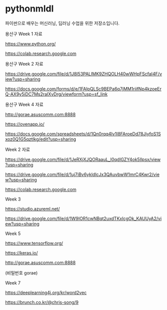 # pythonmldl
파이썬으로 배우는 머신러닝, 딥러닝 수업을 위한 저장소입니다.

용산구 Week 1 자료

https://www.python.org/

https://colab.research.google.com

용산구 Week 2 자료

https://drive.google.com/file/d/1J8I53PALIMK9ZHQOLH40wWHpFScfaI4F/view?usp=sharing

https://docs.google.com/forms/d/e/1FAIpQLSc9BEPa6q7jMM1riifNp4kzoeErQ-AX9y5iDC7Ms2raIXvDrg/viewform?usp=sf_link

용산구 Week 4 자료

http://gorae.asuscomm.com:8888

https://ovenapp.io/

https://docs.google.com/spreadsheets/d/1Qn0rqq4Iv1l8FAroeDd78JiyfoS1Sxoz0Q1G5qztlkg/edit?usp=sharing

Week 2 자료

https://drive.google.com/file/d/1JeRXjXJQORaauL_I0qdIGZY4ok5Ilpsx/view?usp=sharing

https://drive.google.com/file/d/1uj7iBv6ykldlcJx3QAuvbwW1mrC4Kwr2/view?usp=sharing

https://colab.research.google.com

Week 3

https://studio.azureml.net/

https://drive.google.com/file/d/1W9IOR1cwNBqt2uxdTKxIcgOk_KAUUyA2/view?usp=sharing

Week 5

https://www.tensorflow.org/

https://keras.io/

http://gorae.asuscomm.com:8888

(비밀번호 gorae)

Week 7

https://deeplearning4j.org/kr/word2vec

https://brunch.co.kr/@chris-song/9

